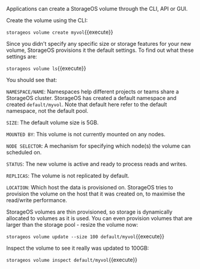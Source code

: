 Applications can create a StorageOS volume through the CLI, API or GUI.

Create the volume using the CLI:

`storageos volume create myvol`{{execute}}

Since you didn't specify any specific size or storage features for your new
volume, StorageOS provisions it the default settings. To find out what these
settings are:

`storageos volume ls`{{execute}}

You should see that:

`NAMESPACE/NAME`: Namespaces help different projects or teams share a StorageOS cluster. StorageOS has created a default namespace and created `default/myvol`. Note that default here refer to the default namespace, not the default pool.

`SIZE`: The default volume size is 5GB.

`MOUNTED BY`: This volume is not currently mounted on any nodes.

`NODE SELECTOR`: A mechanism for specifying which node(s) the volume can scheduled on.

`STATUS`: The new volume is active and ready to process reads and writes.

`REPLICAS`: The volume is not replicated by default.

`LOCATION`: Which host the data is provisioned on. StorageOS tries to provision the volume on the host that it was created on, to maximise the read/write performance.

StorageOS volumes are thin provisioned, so storage is dynamically allocated to
volumes as it is used. You can even provision volumes that are larger than the
storage pool - resize the volume now:

`storageos volume update --size 100 default/myvol`{{execute}}

Inspect the volume to see it really was updated to 100GB:

`storageos volume inspect default/myvol`{{execute}}
